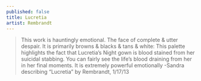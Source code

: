 ```yaml
---
published: false
title: Lucretia
artist: Rembrandt
---
```


> This work is hauntingly emotional. The face of complete & utter
> despair. It is primarily browns & blacks & tans & white: This palette
> highlights the fact that Lucretia’s Night gown is blood stained from
> her suicidal stabbing. You can fairly see the life’s blood draining
> from her in her final moments. It is extremely powerful emotionally
> -Sandra describing “Lucretia” by Rembrandt, 1/17/13
